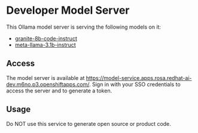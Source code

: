 # Developer Model Server

This Ollama model server is serving the following models on it:

 - [granite-8b-code-instruct](https://huggingface.co/ibm-granite/granite-8b-code-instruct)
 - [meta-llama-3.1b-instruct](https://huggingface.co/meta-llama/Meta-Llama-3.1-8B-Instruct)

## Access

The model server is available at https://model-service.apps.rosa.redhat-ai-dev.m6no.p3.openshiftapps.com/. Sign in with your SSO credentials to access the server and to generate a token.

## Usage

Do NOT use this service to generate open source or product code.